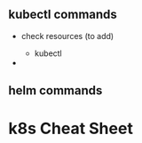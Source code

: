 
## kubectl commands

- check resources (to add) 
  - kubectl 

- 

## helm commands
# k8s Cheat Sheet

